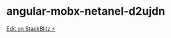 # angular-mobx-netanel-d2ujdn

[Edit on StackBlitz ⚡️](https://stackblitz.com/edit/angular-mobx-netanel-d2ujdn)